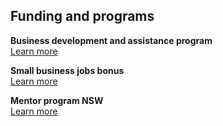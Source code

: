 ## Funding and programs

**Business development and assistance program**<br />[Learn more](#)

**Small business jobs bonus**<br />[Learn more](#)

**Mentor program NSW**<br />[Learn more](#)
